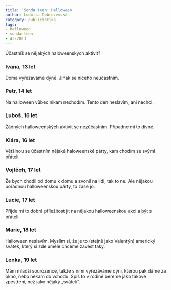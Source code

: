 ```yaml
---
title: 'Sonda teen: Halloween'
author: Ludmila Dobrozemská
category: publicistika
tags:
- halloween
- sonda teen
- 43-2013
---
```


Účastníš se nějakých haloweenských aktivit?

### Ivana, 13 let
Doma vyřezáváme dýně. Jinak se ničeho neúčastním.

### Petr, 14 let
Na halloween vůbec nikam nechodím. Tento den neslavím, ani nechci.

### Luboš, 16 let
Žádných halloweenských aktivit se nezúčastním. Připadne mi to divné.

### Klára, 16 let
Většinou se účastním nějaké haloweenské párty, kam chodím se svými přáteli.

### Vojtěch, 17 let
Že bych chodil od domu k domu a zvonil na lidi, tak to ne. Ale nějakou pořádnou halloweenskou párty, to zase jo.

### Lucie, 17 let
Přijde mi to dobrá příležitost jít na nějakou halloweenskou akci a být s přáteli.

### Marie, 18 let
Halloween neslavím. Myslím si, že je to (stejně jako Valentýn) americký svátek, který si zde uměle chceme zavést taky.

### Lenka, 19 let
Mám mladší sourozence, takže s nimi vyřezáváme dýni, kterou pak dáme za okno, nebo někam do vchodu. Spíš to v rodině bereme jako takové zpestření, než jako nějaký „svátek“.
